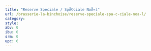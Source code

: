 ```yaml
---
title: "Reserve Speciale / SpÃ©ciale NoÃ«l"
url: /brasserie-la-binchoise/reserve-speciale-spa-c-ciale-noa-l/
category: 
style: 
abv: 0
ibu: 0
srm: 0
upc: 0
---
```


